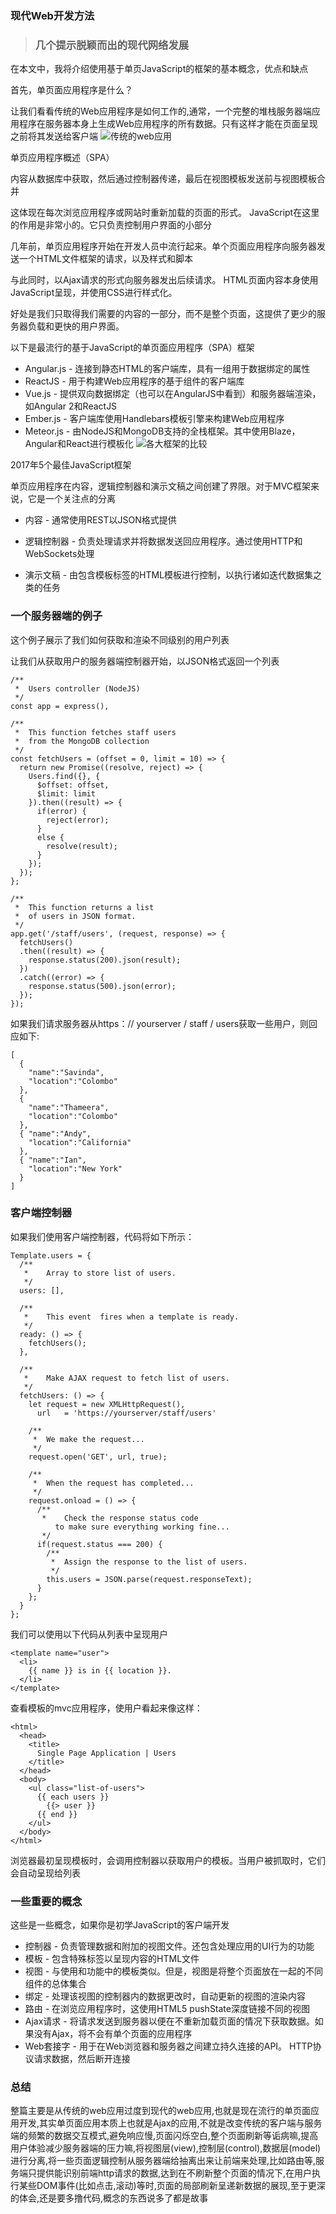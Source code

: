 ### 现代Web开发方法

>### 几个提示脱颖而出的现代网络发展

在本文中，我将介绍使用基于单页JavaScript的框架的基本概念，优点和缺点

首先，单页面应用程序是什么？

让我们看看传统的Web应用程序是如何工作的,通常，一个完整的堆栈服务器端应用程序在服务器本身上生成Web应用程序的所有数据。只有这样才能在页面呈现之前将其发送给客户端
![传统的web应用](img/01.png)

单页应用程序概述（SPA）

内容从数据库中获取，然后通过控制器传递，最后在视图模板发送前与视图模板合并

这体现在每次浏览应用程序或网站时重新加载的页面的形式。 JavaScript在这里的作用是非常小的。它只负责控制用户界面的小部分

几年前，单页应用程序开始在开发人员中流行起来。单个页面应用程序向服务器发送一个HTML文件框架的请求，以及样式和脚本

与此同时，以Ajax请求的形式向服务器发出后续请求。 HTML页面内容本身使用JavaScript呈现，并使用CSS进行样式化。

好处是我们只取得我们需要的内容的一部分，而不是整个页面，这提供了更少的服务器负载和更快的用户界面。

以下是最流行的基于JavaScript的单页面应用程序（SPA）框架

* Angular.js - 连接到静态HTML的客户端库，具有一组用于数据绑定的属性
* ReactJS - 用于构建Web应用程序的基于组件的客户端库
* Vue.js - 提供双向数据绑定（也可以在AngularJS中看到）和服务器端渲染，如Angular 2和ReactJS
* Ember.js - 客户端库使用Handlebars模板引擎来构建Web应用程序
* Meteor.js - 由NodeJS和MongoDB支持的全栈框架。其中使用Blaze，Angular和React进行模板化
![各大框架的比较](img/02.png)

2017年5个最佳JavaScript框架

单页应用程序在内容，逻辑控制器和演示文稿之间创建了界限。对于MVC框架来说，它是一个关注点的分离

* 内容 - 通常使用REST以JSON格式提供

* 逻辑控制器 - 负责处理请求并将数据发送回应用程序。通过使用HTTP和WebSockets处理

* 演示文稿 - 由包含模板标签的HTML模板进行控制，以执行诸如迭代数据集之类的任务

### 一个服务器端的例子

这个例子展示了我们如何获取和渲染不同级别的用户列表

让我们从获取用户的服务器端控制器开始，以JSON格式返回一个列表

```
/**
 *  Users controller (NodeJS)
 */
const app = express(),
  
/**
 *  This function fetches staff users
 *  from the MongoDB collection
 */
const fetchUsers = (offset = 0, limit = 10) => {
  return new Promise((resolve, reject) => {
    Users.find({}, {
      $offset: offset,
      $limit: limit
    }).then((result) => {
      if(error) {
        reject(error);
      }
      else {
        resolve(result);
      }
    });
  });
};

/**
 *  This function returns a list
 *  of users in JSON format.
 */
app.get('/staff/users', (request, response) => {
  fetchUsers()
  .then((result) => {
    response.status(200).json(result);
  })
  .catch((error) => {
    response.status(500).json(error);
  });   
});

```
如果我们请求服务器从https：// yourserver / staff / users获取一些用户，则回应如下:
```
[
  {
    "name":"Savinda",
    "location":"Colombo"
  },
  {
    "name":"Thameera",
    "location":"Colombo"
  },
  { "name":"Andy",
    "location":"California"
  },
  { "name":"Ian",
    "location":"New York"
  }
]
```
### 客户端控制器

如果我们使用客户端控制器，代码将如下所示：
```
Template.users = {
  /**
   *    Array to store list of users.
   */
  users: [],

  /**
   *    This event  fires when a template is ready.
   */
  ready: () => {
    fetchUsers();
  },

  /**
   *    Make AJAX request to fetch list of users.
   */
  fetchUsers: () => {
    let request = new XMLHttpRequest(),
      url   = 'https://yourserver/staff/users'

    /**
     *  We make the request...
     */
    request.open('GET', url, true);

    /**
     *  When the request has completed...
     */
    request.onload = () => {
      /**
       *    Check the response status code
          to make sure everything working fine...
       */
      if(request.status === 200) {
        /**
         *  Assign the response to the list of users.
         */
        this.users = JSON.parse(request.responseText);
      }
    };
  }
};

```
我们可以使用以下代码从列表中呈现用户
```
<template name="user">
  <li>
    {{ name }} is in {{ location }}.
  </li>
</template>
```
查看模板的mvc应用程序，使用户看起来像这样：
```
<html>
  <head>
    <title>
      Single Page Application | Users
    </title>
  </head>
  <body>
    <ul class="list-of-users">
      {{ each users }}
        {{> user }}
      {{ end }}
    </ul>
  </body>
</html>
```
浏览器最初呈现模板时，会调用控制器以获取用户的模板。当用户被抓取时，它们会自动呈现给列表

### 一些重要的概念

这些是一些概念，如果你是初学JavaScript的客户端开发

* 控制器 - 负责管理数据和附加的视图文件。还包含处理应用的UI行为的功能
* 模板 - 包含特殊标签以呈现内容的HTML文件
* 视图 - 与使用和功能中的模板类似。但是，视图是将整个页面放在一起的不同组件的总体集合
* 绑定 - 处理该视图的控制器内的数据更改时，自动更新的视图的渲染内容
* 路由 - 在浏览应用程序时，这使用HTML5 pushState深度链接不同的视图
* Ajax请求 - 将请求发送到服务器以便在不重新加载页面的情况下获取数据。如果没有Ajax，将不会有单个页面的应用程序
* Web套接字 - 用于在Web浏览器和服务器之间建立持久连接的API。 HTTP协议请求数据，然后断开连接

### 总结

整篇主要是从传统的web应用过度到现代的web应用,也就是现在流行的单页面应用开发,其实单页面应用本质上也就是Ajax的应用,不就是改变传统的客户端与服务端的频繁的数据交互模式,避免响应慢,页面闪烁空白,整个页面刷新等诟病嘛,提高用户体验减少服务器端的压力嘛,将视图层(view),控制层(control),数据层(model)进行分离,将一些页面逻辑控制从服务器端给抽离出来让前端来处理,比如路由等,服务端只提供能识别前端http请求的数据,达到在不刷新整个页面的情况下,在用户执行某些DOM事件(比如点击,滚动)等时,页面的局部刷新呈递新数据的展现,至于更深的体会,还是要多撸代码,概念的东西说多了都是故事



